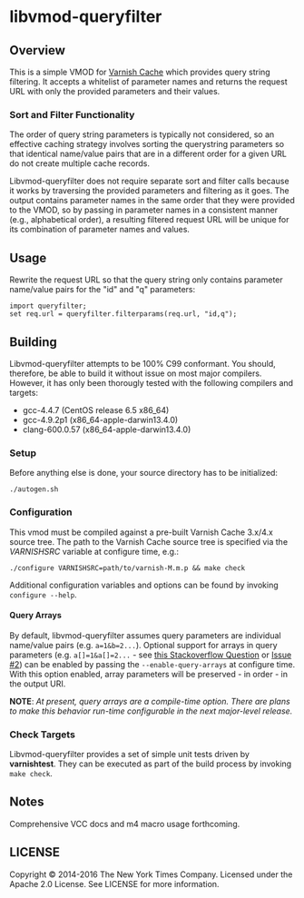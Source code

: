 libvmod-queryfilter
===================

Overview
--------
This is a simple VMOD for [Varnish Cache](https://www.varnish-cache.org/) which
provides query string filtering. It accepts a whitelist of parameter names and
returns the request URL with only the provided parameters and their values.

### Sort and Filter Functionality
The order of query string parameters is typically not considered, so an
effective caching strategy involves sorting the querystring parameters so that
identical name/value pairs that are in a different order for a given URL do not
create multiple cache records.

Libvmod-queryfilter does not require separate sort and filter calls because it
works by traversing the provided parameters and filtering as it goes.
The output contains parameter names in the same order that they were provided
to the VMOD, so by passing in parameter names in a consistent manner (e.g.,
alphabetical order), a resulting filtered request URL will be unique for its
combination of parameter names and values.

Usage
-----
Rewrite the request URL so that the query string only contains parameter
name/value pairs for the "id" and "q" parameters:

    import queryfilter;
    set req.url = queryfilter.filterparams(req.url, "id,q");

Building
--------
Libvmod-queryfilter attempts to be 100% C99 conformant. You should, therefore,
be able to build it without issue on most major compilers. However, it has only
been thorougly tested with the following compilers and targets:
 * gcc-4.4.7 (CentOS release 6.5 x86_64)
 * gcc-4.9.2p1 (x86_64-apple-darwin13.4.0)
 * clang-600.0.57 (x86_64-apple-darwin13.4.0)

### Setup
Before anything else is done, your source directory has to be initialized:

```Shell
./autogen.sh
```

### Configuration
This vmod must be compiled against a pre-built Varnish Cache 3.x/4.x source
tree. The path to the Varnish Cache source tree is specified via the
*VARNISHSRC* variable at configure time, e.g.:

```Shell
./configure VARNISHSRC=path/to/varnish-M.m.p && make check
```

Additional configuration variables and options can be found by invoking
`configure --help`.

#### Query Arrays
By default, libvmod-queryfilter assumes query parameters are individual
name/value pairs (e.g. `a=1&b=2...`). Optional support for arrays in query
parameters (e.g. `a[]=1&a[]=2...` - see [this Stackoverflow Question](http://stackoverflow.com/questions/6243051/how-to-pass-an-array-within-a-query-string) or [Issue #2](https://github.com/andrew-canaday/libvmod-queryfilter/issues/2))
can be enabled by passing the `--enable-query-arrays` at configure time. With
this option enabled, array parameters will be preserved - in order - in the
output URI.

**NOTE**: _At present, query arrays are a compile-time option. There are plans
to make this behavior run-time configurable in the next major-level release._

### Check Targets
Libvmod-queryfilter provides a set of simple unit tests driven by
**varnishtest**. They can be executed as part of the build process by
invoking `make check`.

Notes
-----
Comprehensive VCC docs and m4 macro usage forthcoming.

LICENSE
-------
Copyright © 2014-2016 The New York Times Company.
Licensed under the Apache 2.0 License. See LICENSE for more information.

